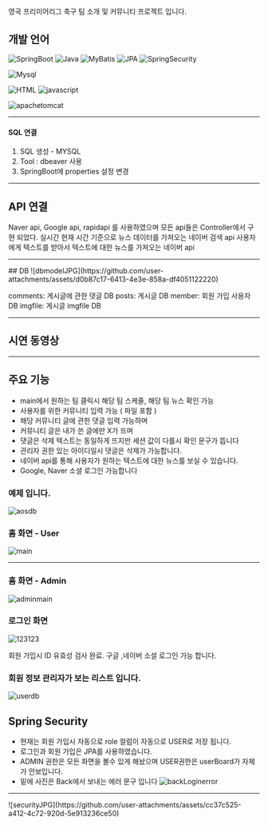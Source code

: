 #

영국 프리미어리그 축구 팀 소개 및 커뮤니티 프로젝트 입니다. 

## 개발 언어
![SpringBoot](https://img.shields.io/badge/SpringBoot-6DB33F?style=flat&logo=SpringBoot&logoColor=white)
![Java](https://img.shields.io/badge/Java-6DB33F?style=flat&logo=Java&logoColor=white)
![MyBatis](https://img.shields.io/badge/MyBatis-000000?style=flat&logo=MyBatis&logoColor=white)
![JPA](https://img.shields.io/badge/JPA-000000?style=flat&logo=JPA&logoColor=white)
![SpringSecurity](https://img.shields.io/badge/SpringSecurity-000000?style=flat&logo=SpringSecurity&logoColor=white)


![Mysql](https://img.shields.io/badge/Mysql-000000?style=flat&logo=Mysql&logoColor=white)

![HTML](https://img.shields.io/badge/HTML-000000?style=flat&logo=HTML&logoColor=white)
![javascript](https://img.shields.io/badge/javascript-000000?style=flat&logo=javascript&logoColor=white)


![apachetomcat](https://img.shields.io/badge/apachetomcat-000000?style=flat&logo=apachetomcat&logoColor=white)


<hr>

#### SQL 연결
1. SQL 생성 - MYSQL
2. Tool : dbeaver 사용
3. SpringBoot에 properties 설정 변경
<hr/>

## API 연결
Naver api, Google api, rapidapi 를 사용하였으며 모든 api들은 Controller에서 구현 되었다. 
실시간 현재 시간 기준으로 뉴스 데이터를 가져오는 네이버 검색 api
사용자에게 텍스트를 받아서 텍스트에 대한 뉴스를 가져오는 네이버 api
<hr/>
## DB
![dbmodelJPG](https://github.com/user-attachments/assets/d0b87c17-6413-4e3e-858a-df4051122220)

comments: 게시글에 관한 댓글 DB
posts: 게시글 DB
member: 회원 가입 사용자 DB
imgfile: 게시글 imgfile DB
<hr/>

## 시연 동영상
<hr/>

## 주요 기능
- main에서 원하는 팀 클릭시 해당 팀 스케줄, 해당 팀 뉴스 확인 가능
- 사용자를 위한 커뮤니티 입력 가능 ( 파일 포함 )
- 해당 커뮤니티 글에 관한 댓글 입력 가능하며 
- 커뮤니티 글은 내가 쓴 글에만 X가 뜨며
- 댓글은 삭제 텍스트는 동일하게 뜨지만 세션 값이 다를시 확인 문구가 뜹니다
- 관리자 권한 있는 아이디일시 댓글은 삭제가 가능합니다.
- 네이버 api를 통해 사용자가 원하는 텍스트에 대한 뉴스를 보실 수 있습니다.
- Google, Naver 소셜 로그인 가능합니다
### 예제 입니다.
![aosdb](https://github.com/user-attachments/assets/8ab68778-9479-4c04-856d-23a7351f4312)

### 홈 화면 - User
![main](https://github.com/user-attachments/assets/e6a5c017-eb19-48e2-bbc9-6a786ad0cc1f)

<hr/>

### 홈 화면 - Admin
![adminmain](https://github.com/user-attachments/assets/3106688f-de13-4ec5-8da7-26ee11e8df1a)

### 로그인 화면

![123123](https://github.com/user-attachments/assets/436d54c0-e219-41ea-8c23-9bfef821933c)

회원 가입시 ID 유효성 검사 완료. 
구글 ,네이버 소셜 로그인 가능 합니다.


### 회원 정보 관리자가 보는 리스트 입니다.
![userdb](https://github.com/user-attachments/assets/3cd8a60a-bef7-4839-aae8-497d6743ea90)


## Spring Security
- 현재는 회원 가입시 자동으로 role 컬럼이 자동으로 USER로 저장 됩니다.
- 로그인과 회원 가입은 JPA를 사용하였습니다.
- ADMIN 권한은 모든 화면을 볼수 있게 해놨으며 USER권한은 userBoard가 자체가 안보입니다.
- 밑에 사진은 Back에서 보내는 에러 문구 입니다
![backLoginerror](https://github.com/user-attachments/assets/7d7234d9-ea6d-48a6-87c0-083a321139b9)
<hr/>
![securityJPG](https://github.com/user-attachments/assets/cc37c525-a412-4c72-920d-5e913236ce50)

